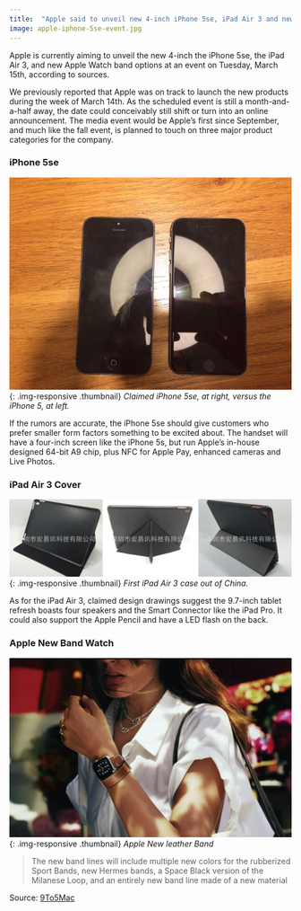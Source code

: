 ```yaml
---
title:  "Apple said to unveil new 4-inch iPhone 5se, iPad Air 3 and new Apple Watch bands on March 15"
image: apple-iphone-5se-event.jpg
---
```

Apple is currently aiming to unveil the new 4-inch the iPhone 5se, the iPad Air 3, and new Apple Watch band options at an event on Tuesday, March 15th, according to sources. 

We previously reported that Apple was on track to launch the new products during the week of March 14th. As the scheduled event is still a month-and-a-half away, the date could conceivably still shift or turn into an online announcement. The media event would be Apple’s first since September, and much like the fall event, is planned to touch on three major product categories for the company.

### iPhone 5se
![iPhone 5se leak](/img/large/iPhone-5se-leak.jpg "iPhone 5se vs iPhone 5"){: .img-responsive .thumbnail}
_Claimed iPhone 5se, at right, versus the iPhone 5, at left._

If the rumors are accurate, the iPhone 5se should give customers who prefer smaller form factors something to be excited about. The handset will have a four-inch screen like the iPhone 5s, but run Apple’s in-house designed 64-bit A9 chip, plus NFC for Apple Pay, enhanced cameras and Live Photos.

### iPad Air 3 Cover
![Apple iPad Air 3](/img/large/iPad-Air-3-case-leak.jpg "iPad Air 3 case"){: .img-responsive .thumbnail}
_First iPad Air 3 case out of China._

As for the iPad Air 3, claimed design drawings suggest the 9.7-inch tablet refresh boasts four speakers and the Smart Connector like the iPad Pro. It could also support the Apple Pencil and have a LED flash on the back.

### Apple New Band Watch
![Apple New band Watch](/img/large/new-Apple-Watch.png "New Apple Watch band"){: .img-responsive .thumbnail}
_Apple New leather Band_

>The new band lines will include multiple new colors for the rubberized Sport Bands, new Hermes bands, a Space Black version of the Milanese Loop, and an entirely new band line made of a new material 

Source: [9To5Mac](http://9to5mac.com/2016/02/02/march-15-event-4-inch-phone-new-ipad-apple-watch/)